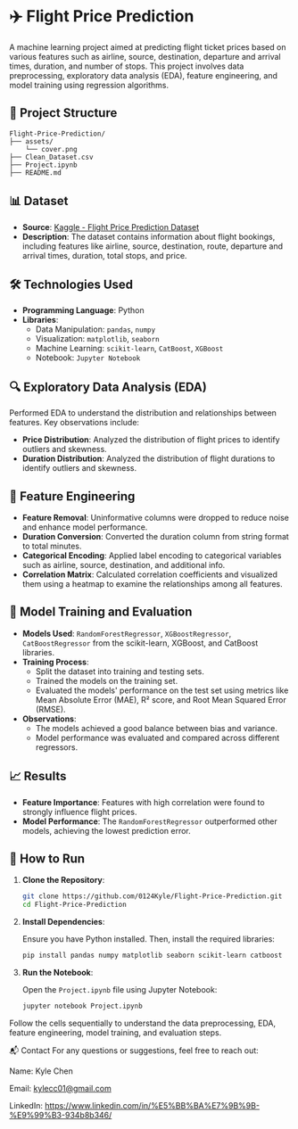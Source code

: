 # ✈️ Flight Price Prediction

A machine learning project aimed at predicting flight ticket prices based on various features such as airline, source, destination, departure and arrival times, duration, and number of stops. This project involves data preprocessing, exploratory data analysis (EDA), feature engineering, and model training using regression algorithms.

## 📁 Project Structure

```
Flight-Price-Prediction/
├── assets/
    └── cover.png
├── Clean_Dataset.csv
├── Project.ipynb
├── README.md
```


## 📊 Dataset

- **Source**: [Kaggle - Flight Price Prediction Dataset](https://www.kaggle.com/datasets/shubhambathwal/flight-price-prediction)
- **Description**: The dataset contains information about flight bookings, including features like airline, source, destination, route, departure and arrival times, duration, total stops, and price.

## 🛠️ Technologies Used

- **Programming Language**: Python
- **Libraries**:
  - Data Manipulation: `pandas`, `numpy`
  - Visualization: `matplotlib`, `seaborn`
  - Machine Learning: `scikit-learn`, `CatBoost`, `XGBoost`
  - Notebook: `Jupyter Notebook`

## 🔍 Exploratory Data Analysis (EDA)

Performed EDA to understand the distribution and relationships between features. Key observations include:

- **Price Distribution**: Analyzed the distribution of flight prices to identify outliers and skewness.
- **Duration Distribution**: Analyzed the distribution of flight durations to identify outliers and skewness.

## 🧪 Feature Engineering

- **Feature Removal**: Uninformative columns were dropped to reduce noise and enhance model performance.
- **Duration Conversion**: Converted the duration column from string format to total minutes.
- **Categorical Encoding**: Applied label encoding to categorical variables such as airline, source, destination, and additional info.
- **Correlation Matrix**: Calculated correlation coefficients and visualized them using a heatmap to examine the relationships among all features.

## 🤖 Model Training and Evaluation

- **Models Used**: `RandomForestRegressor`, `XGBoostRegressor`, `CatBoostRegressor` from the scikit-learn, XGBoost, and CatBoost libraries.
- **Training Process**:
  - Split the dataset into training and testing sets.
  - Trained the models on the training set.
  - Evaluated the models' performance on the test set using metrics like Mean Absolute Error (MAE), R² score, and Root Mean Squared Error (RMSE).
- **Observations**:
  - The models achieved a good balance between bias and variance.
  - Model performance was evaluated and compared across different regressors.

## 📈 Results

- **Feature Importance**: Features with high correlation were found to strongly influence flight prices.
- **Model Performance**: The `RandomForestRegressor` outperformed other models, achieving the lowest prediction error.

## 🚀 How to Run

1. **Clone the Repository**:

   ```bash
   git clone https://github.com/0124Kyle/Flight-Price-Prediction.git
   cd Flight-Price-Prediction

2. **Install Dependencies**:

    Ensure you have Python installed. Then, install the required libraries:

   ```bash
   pip install pandas numpy matplotlib seaborn scikit-learn catboost

3. **Run the Notebook**:

    Open the `Project.ipynb` file using Jupyter Notebook:

   ```bash
   jupyter notebook Project.ipynb

Follow the cells sequentially to understand the data preprocessing, EDA, feature engineering, model training, and evaluation steps.

📬 Contact
For any questions or suggestions, feel free to reach out:

Name: Kyle Chen

Email: kylecc01@gmail.com

LinkedIn: https://www.linkedin.com/in/%E5%BB%BA%E7%9B%9B-%E9%99%B3-934b8b346/

